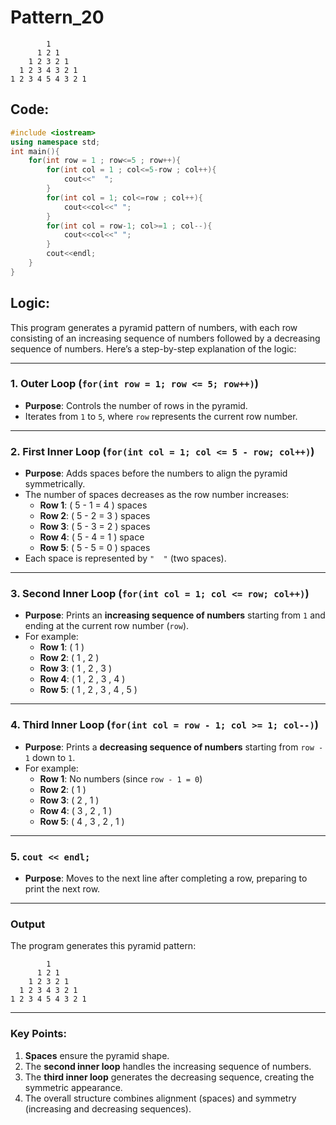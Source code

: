 # Pattern_20

```
        1
      1 2 1
    1 2 3 2 1
  1 2 3 4 3 2 1
1 2 3 4 5 4 3 2 1
```
## Code:
```cpp
#include <iostream>
using namespace std;
int main(){
    for(int row = 1 ; row<=5 ; row++){
        for(int col = 1 ; col<=5-row ; col++){
            cout<<"  ";
        }
        for(int col = 1; col<=row ; col++){
            cout<<col<<" ";
        }
        for(int col = row-1; col>=1 ; col--){
            cout<<col<<" ";
        }
        cout<<endl;
    }
}
```
## Logic:
This program generates a pyramid pattern of numbers, with each row consisting of an increasing sequence of numbers followed by a decreasing sequence of numbers. Here’s a step-by-step explanation of the logic:

---

### 1. Outer Loop (`for(int row = 1; row <= 5; row++)`)
- **Purpose**: Controls the number of rows in the pyramid. 
- Iterates from `1` to `5`, where `row` represents the current row number.

---

### 2. First Inner Loop (`for(int col = 1; col <= 5 - row; col++)`)
- **Purpose**: Adds spaces before the numbers to align the pyramid symmetrically.
- The number of spaces decreases as the row number increases:
  - **Row 1**: \( 5 - 1 = 4 \) spaces
  - **Row 2**: \( 5 - 2 = 3 \) spaces
  - **Row 3**: \( 5 - 3 = 2 \) spaces
  - **Row 4**: \( 5 - 4 = 1 \) space
  - **Row 5**: \( 5 - 5 = 0 \) spaces
- Each space is represented by `"  "` (two spaces).

---

### 3. Second Inner Loop (`for(int col = 1; col <= row; col++)`)
- **Purpose**: Prints an **increasing sequence of numbers** starting from `1` and ending at the current row number (`row`).
- For example:
  - **Row 1**: \( 1 \)
  - **Row 2**: \( 1 \, 2 \)
  - **Row 3**: \( 1 \, 2 \, 3 \)
  - **Row 4**: \( 1 \, 2 \, 3 \, 4 \)
  - **Row 5**: \( 1 \, 2 \, 3 \, 4 \, 5 \)

---

### 4. Third Inner Loop (`for(int col = row - 1; col >= 1; col--)`)
- **Purpose**: Prints a **decreasing sequence of numbers** starting from `row - 1` down to `1`.
- For example:
  - **Row 1**: No numbers (since `row - 1 = 0`)
  - **Row 2**: \( 1 \)
  - **Row 3**: \( 2 \, 1 \)
  - **Row 4**: \( 3 \, 2 \, 1 \)
  - **Row 5**: \( 4 \, 3 \, 2 \, 1 \)

---

### 5. `cout << endl;`
- **Purpose**: Moves to the next line after completing a row, preparing to print the next row.

---

### Output
The program generates this pyramid pattern:

```
        1
      1 2 1
    1 2 3 2 1
  1 2 3 4 3 2 1
1 2 3 4 5 4 3 2 1
```

---

### Key Points:
1. **Spaces** ensure the pyramid shape.
2. The **second inner loop** handles the increasing sequence of numbers.
3. The **third inner loop** generates the decreasing sequence, creating the symmetric appearance.
4. The overall structure combines alignment (spaces) and symmetry (increasing and decreasing sequences).